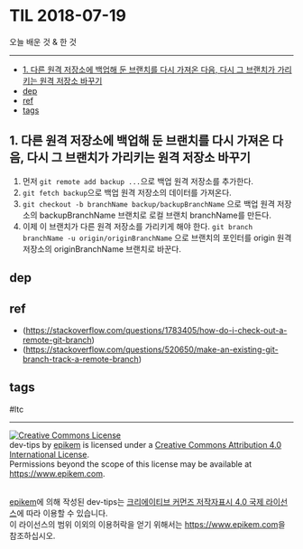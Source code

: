 # TIL 2018-07-19

오늘 배운 것 & 한 것

--------------------------


- [1. 다른 원격 저장소에 백업해 둔 브랜치를 다시 가져온 다음, 다시 그 브랜치가 가리키는 원격 저장소 바꾸기](#1-다른-원격-저장소에-백업해-둔-브랜치를-다시-가져온-다음-다시-그-브랜치가-가리키는-원격-저장소-바꾸기)
- [dep](#dep)
- [ref](#ref)
- [tags](#tags)



## 1. 다른 원격 저장소에 백업해 둔 브랜치를 다시 가져온 다음, 다시 그 브랜치가 가리키는 원격 저장소 바꾸기

1. 먼저 `git remote add backup ...`으로 백업 원격 저장소를 추가한다.
2. `git fetch backup`으로 백업 원격 저장소의 데이터를 가져온다.
3. `git checkout -b branchName backup/backupBranchName` 으로 백업 원격 저장소의 backupBranchName 브랜치로 로컬 브랜치 branchName를 만든다.
4. 이제 이 브랜치가 다른 원격 저장소를 가리키게 해야 한다.
`git branch branchName -u origin/originBranchName` 으로 브랜치의 포인터를 origin 원격 저장소의 originBranchName 브랜치로 바꾼다.

## dep

## ref
- (https://stackoverflow.com/questions/1783405/how-do-i-check-out-a-remote-git-branch)
- (https://stackoverflow.com/questions/520650/make-an-existing-git-branch-track-a-remote-branch)

## tags
  #ltc



--------------------------


<!-- license start -->

<a rel="license" href="http://creativecommons.org/licenses/by/4.0/"><img alt="Creative Commons License" style="border-width:0" src="https://i.creativecommons.org/l/by/4.0/88x31.png" /></a>
<br /><span xmlns:dct="http://purl.org/dc/terms/" property="dct:title">dev-tips</span> by <a xmlns:cc="http://creativecommons.org/ns#" href="https://www.github.com/epikem/dev-tips" property="cc:attributionName" rel="cc:attributionURL">epikem</a> is licensed under a <a rel="license" href="http://creativecommons.org/licenses/by/4.0/">Creative Commons Attribution 4.0 International License</a>.<br />Permissions beyond the scope of this license may be available at <a xmlns:cc="http://creativecommons.org/ns#" href="https://www.epikem.com" rel="cc:morePermissions">https://www.epikem.com</a>.

<br /><a xmlns:cc="http://creativecommons.org/ns#" href="https://www.github.com/epikem/dev-tips" property="cc:attributionName" rel="cc:attributionURL">epikem</a>에 의해 작성된 <span xmlns:dct="http://purl.org/dc/terms/" property="dct:title">dev-tips</span>는 <a rel="license" href="http://creativecommons.org/licenses/by/4.0/">크리에이티브 커먼즈 저작자표시 4.0 국제 라이선스</a>에 따라 이용할 수 있습니다.<br />이 라이선스의 범위 이외의 이용허락을 얻기 위해서는 <a xmlns:cc="http://creativecommons.org/ns#" href="https://www.epikem.com" rel="cc:morePermissions">https://www.epikem.com</a>을 참조하십시오.

<!-- license end -->